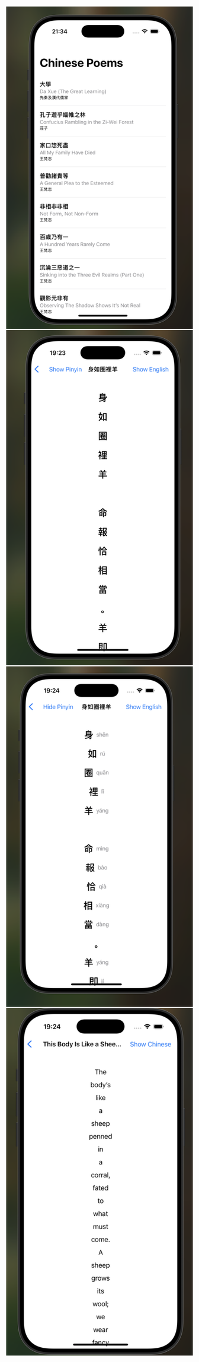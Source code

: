 ![Image of poem page](/ChinesePoems/screenshot.png)
![Hanzi](/ChinesePoems/hanzi.png)
![Pinyin](/ChinesePoems/pinyin.png)
![Yingwen](/ChinesePoems/yingwen.png)
